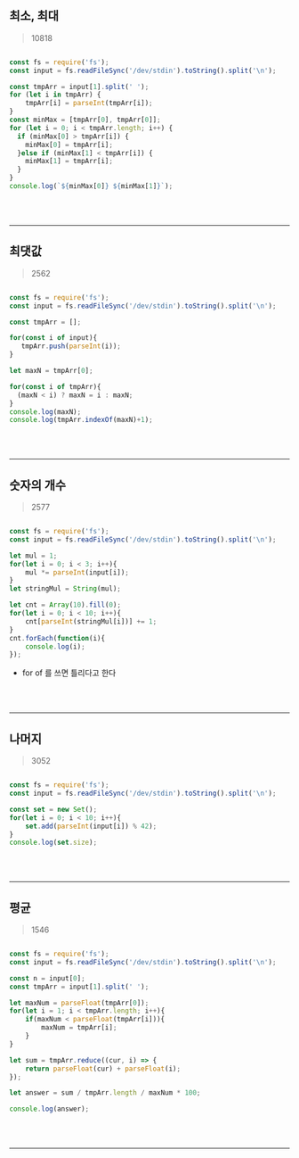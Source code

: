 ## 최소, 최대 
> 10818

  ```javaScript

  const fs = require('fs');
  const input = fs.readFileSync('/dev/stdin').toString().split('\n');
 
  const tmpArr = input[1].split(' ');
  for (let i in tmpArr) {
      tmpArr[i] = parseInt(tmpArr[i]);
  }
  const minMax = [tmpArr[0], tmpArr[0]];
  for (let i = 0; i < tmpArr.length; i++) {
    if (minMax[0] > tmpArr[i]) {
      minMax[0] = tmpArr[i];
    }else if (minMax[1] < tmpArr[i]) {
      minMax[1] = tmpArr[i];
    }
  }
  console.log(`${minMax[0]} ${minMax[1]}`);

  ```

<br><br>

----------------------

## 최댓값
> 2562

  ```javaScript

  const fs = require('fs');
  const input = fs.readFileSync('/dev/stdin').toString().split('\n');

  const tmpArr = [];

  for(const i of input){
     tmpArr.push(parseInt(i));
  }

  let maxN = tmpArr[0];

  for(const i of tmpArr){
    (maxN < i) ? maxN = i : maxN;
  }
  console.log(maxN);
  console.log(tmpArr.indexOf(maxN)+1);

  ```

<br><br>

----------------------

## 숫자의 개수
> 2577

  ```javaScript

  const fs = require('fs');
  const input = fs.readFileSync('/dev/stdin').toString().split('\n');

  let mul = 1;
  for(let i = 0; i < 3; i++){
      mul *= parseInt(input[i]);
  }
  let stringMul = String(mul);

  let cnt = Array(10).fill(0);
  for(let i = 0; i < 10; i++){
      cnt[parseInt(stringMul[i])] += 1;
  }
  cnt.forEach(function(i){
      console.log(i);    
  });

  ```

  * for of 를 쓰면 틀리다고 한다

<br><br>

----------------------

## 나머지
> 3052

  ```javaScript

  const fs = require('fs');
  const input = fs.readFileSync('/dev/stdin').toString().split('\n');

  const set = new Set();
  for(let i = 0; i < 10; i++){
      set.add(parseInt(input[i]) % 42);
  }
  console.log(set.size);

  ```

<br><br>

----------------------

## 평균
> 1546

  ```javaScript

  const fs = require('fs');
  const input = fs.readFileSync('/dev/stdin').toString().split('\n');

  const n = input[0];
  const tmpArr = input[1].split(' ');

  let maxNum = parseFloat(tmpArr[0]);
  for(let i = 1; i < tmpArr.length; i++){
      if(maxNum < parseFloat(tmpArr[i])){
          maxNum = tmpArr[i];
      }
  }

  let sum = tmpArr.reduce((cur, i) => {
      return parseFloat(cur) + parseFloat(i);
  });

  let answer = sum / tmpArr.length / maxNum * 100;

  console.log(answer);

  ```

<br><br>

----------------------
